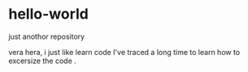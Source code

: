 # hello-world
just anothor repository

vera hera, i just like learn code 
I've traced a long time to learn how to excersize the code . 
